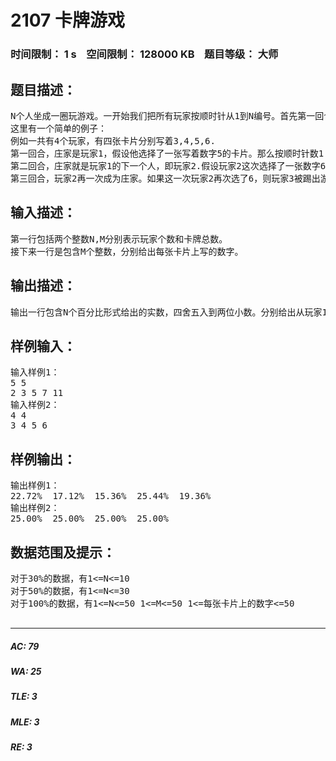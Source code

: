 # 2107 卡牌游戏   
### 时间限制： 1 s&nbsp;&nbsp;&nbsp;&nbsp;空间限制： 128000 KB&nbsp;&nbsp;&nbsp;&nbsp;题目等级： 大师  
## 题目描述：  

<pre>
N个人坐成一圈玩游戏。一开始我们把所有玩家按顺时针从1到N编号。首先第一回合是玩家1作为庄家。每个回合庄家都会随机（即按相等的概率）从卡牌堆里选择一张卡片，假设卡片上的数字为X，则庄家首先把卡片上的数字向所有玩家展示，然后按顺时针从庄家位置数第X个人将被处决即退出游戏。然后卡片将会被放回卡牌堆里并重新洗牌。被处决的人按顺时针的下一个人将会作为下一轮的庄家。那么经过N-1轮后最后只会剩下一个人，即为本次游戏的胜者。现在你预先知道了总共有M张卡片，也知道每张卡片上的数字。现在你需要确定每个玩家胜出的概率。
这里有一个简单的例子：
例如一共有4个玩家，有四张卡片分别写着3,4,5,6.
第一回合，庄家是玩家1，假设他选择了一张写着数字5的卡片。那么按顺时针数1,2,3,4,1，最后玩家1被踢出游戏。
第二回合，庄家就是玩家1的下一个人，即玩家2.假设玩家2这次选择了一张数字6，那么2,3,4,2,3,4，玩家4被踢出游戏。
第三回合，玩家2再一次成为庄家。如果这一次玩家2再次选了6，则玩家3被踢出游戏，最后的胜者就是玩家2.
</pre>
  
  
## 输入描述：  

<pre>
第一行包括两个整数N,M分别表示玩家个数和卡牌总数。
接下来一行是包含M个整数，分别给出每张卡片上写的数字。
</pre>
  
  
## 输出描述：  

<pre>
输出一行包含N个百分比形式给出的实数，四舍五入到两位小数。分别给出从玩家1到玩家N的胜出概率，每个概率之间用空格隔开，最后不要有空格。
</pre>
  
  
## 样例输入：  

<pre>
输入样例1：
5 5
2 3 5 7 11
输入样例2：
4 4
3 4 5 6
</pre>
  
  
## 样例输出：  

<pre>
输出样例1：
22.72%  17.12%  15.36%  25.44%  19.36%
输出样例2：
25.00%  25.00%  25.00%  25.00%
</pre>
  
  
## 数据范围及提示：  

<pre>
对于30%的数据，有1<=N<=10
对于50%的数据，有1<=N<=30
对于100%的数据，有1<=N<=50 1<=M<=50 1<=每张卡片上的数字<=50
 
</pre>
  
  
***  

##### AC: 79  
##### WA: 25  
##### TLE: 3  
##### MLE: 3  
##### RE: 3  
